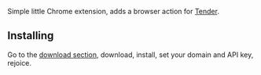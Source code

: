 
Simple little Chrome extension, adds a browser action for [Tender](http://tenderapp.com).

Installing
----------

Go to the [download section](http://github.com/tekkub/tender-checker/downloads), download, install, set your domain and API key, rejoice.
